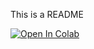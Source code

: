 This is a README

 [![Open In Colab](https://colab.research.google.com/assets/colab-badge.svg)](https://colab.research.google.com/github/mskmei/MIDTERM-PROJECT-CV-2022Spring/blob/main/CIFAR100/notebook/CIFAR100_torch.ipynb)
